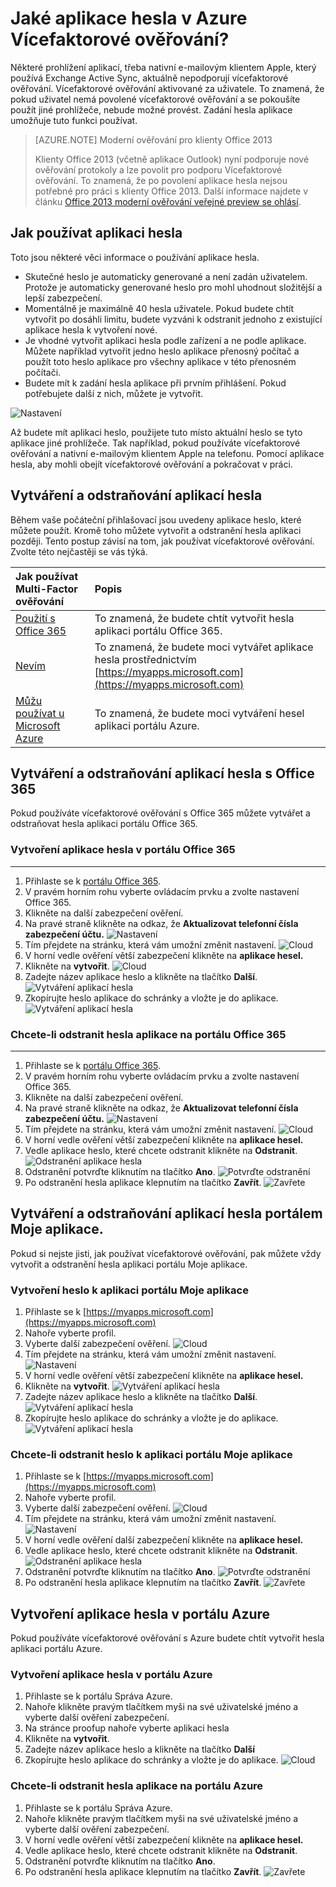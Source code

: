 <properties
    pageTitle="Jaké aplikace hesla v Azure MFA?"
    description="Tato stránka bude uživatelům pomůže pochopit, jaké aplikace hesla a co jsou použity pro s ohledem na Azure MFA."
    services="multi-factor-authentication"
    documentationCenter=""
    authors="kgremban"
    manager="femila"
    editor="curtland"/>

<tags
    ms.service="multi-factor-authentication"
    ms.workload="identity"
    ms.tgt_pltfrm="na"
    ms.devlang="na"
    ms.topic="article"
    ms.date="08/04/2016"
    ms.author="kgremban"/>



# <a name="what-are-app-passwords-in-azure-multi-factor-authentication"></a>Jaké aplikace hesla v Azure Vícefaktorové ověřování?

Některé prohlížení aplikací, třeba nativní e-mailovým klientem Apple, který používá Exchange Active Sync, aktuálně nepodporují vícefaktorové ověřování. Vícefaktorové ověřování aktivované za uživatele. To znamená, že pokud uživatel nemá povolené vícefaktorové ověřování a se pokoušíte použít jiné prohlížeče, nebude možné provést. Zadání hesla aplikace umožňuje tuto funkci používat.

>[AZURE.NOTE] Moderní ověřování pro klienty Office 2013
>
> Klienty Office 2013 (včetně aplikace Outlook) nyní podporuje nové ověřování protokoly a lze povolit pro podporu Vícefaktorové ověřování.  To znamená, že po povolení aplikace hesla nejsou potřebné pro práci s klienty Office 2013.  Další informace najdete v článku [Office 2013 moderní ověřování veřejné preview se ohlásí](https://blogs.office.com/2015/03/23/office-2013-modern-authentication-public-preview-announced/).

## <a name="how-to-use-app-passwords"></a>Jak používat aplikaci hesla

Toto jsou některé věci informace o používání aplikace hesla.

- Skutečné heslo je automaticky generované a není zadán uživatelem. Protože je automaticky generované heslo pro mohl uhodnout složitější a lepší zabezpečení.
- Momentálně je maximálně 40 hesla uživatele. Pokud budete chtít vytvořit po dosáhli limitu, budete vyzváni k odstranit jednoho z existující aplikace hesla k vytvoření nové.
- Je vhodné vytvořit aplikaci hesla podle zařízení a ne podle aplikace. Můžete například vytvořit jedno heslo aplikace přenosný počítač a použít toto heslo aplikace pro všechny aplikace v této přenosném počítači.
- Budete mít k zadání hesla aplikace při prvním přihlášení.  Pokud potřebujete další z nich, můžete je vytvořit.

![Nastavení](./media/multi-factor-authentication-end-user-app-passwords/app.png)

Až budete mít aplikaci heslo, použijete tuto místo aktuální heslo se tyto aplikace jiné prohlížeče.  Tak například, pokud používáte vícefaktorové ověřování a nativní e-mailovým klientem Apple na telefonu.  Pomocí aplikace hesla, aby mohli obejít vícefaktorové ověřování a pokračovat v práci.

## <a name="creating-and-deleting-app-passwords"></a>Vytváření a odstraňování aplikací hesla
Během vaše počáteční přihlašovací jsou uvedeny aplikace heslo, které můžete použít.  Kromě toho můžete vytvořit a odstranění hesla aplikaci později.  Tento postup závisí na tom, jak používat vícefaktorové ověřování.  Zvolte této nejčastěji se vás týká.

Jak používat Multi-Factor ověřování|Popis
:------------- | :------------- |
[Použití s Office 365](#creating-and-deleting-app-passwords-with-office-365)|  To znamená, že budete chtít vytvořit hesla aplikaci portálu Office 365.
[Nevím](#creating-and-deleting-app-passwords-with-myapps-portal)|To znamená, že budete moci vytvářet aplikace hesla prostřednictvím [https://myapps.microsoft.com](https://myapps.microsoft.com)
[Můžu používat u Microsoft Azure](#create-app-passwords-in-the-azure-portal)| To znamená, že budete moci vytváření hesel aplikaci portálu Azure.

## <a name="creating-and-deleting-app-passwords-with-office-365"></a>Vytváření a odstraňování aplikací hesla s Office 365

Pokud používáte vícefaktorové ověřování s Office 365 můžete vytvářet a odstraňovat hesla aplikaci portálu Office 365.

### <a name="to-create-app-passwords-in-the-office-365-portal"></a>Vytvoření aplikace hesla v portálu Office 365
--------------------------------------------------------------------------------

1. Přihlaste se k [portálu Office 365](https://login.microsoftonline.com/).
2. V pravém horním rohu vyberte ovládacím prvku a zvolte nastavení Office 365.
3. Klikněte na další zabezpečení ověření.
4. Na pravé straně klikněte na odkaz, že **Aktualizovat telefonní čísla zabezpečení účtu.** 
 ![Nastavení](./media/multi-factor-authentication-end-user-manage/o365a.png)
5. Tím přejdete na stránku, která vám umožní změnit nastavení.
![Cloud](./media/multi-factor-authentication-end-user-manage/o365b.png)
6. V horní vedle ověření větší zabezpečení klikněte na **aplikace hesel.**
7. Klikněte na **vytvořit**.
![Cloud](./media/multi-factor-authentication-end-user-app-passwords-create-o365/apppass.png)
8. Zadejte název aplikace heslo a klikněte na tlačítko **Další**.
![Vytváření aplikací hesla](./media/multi-factor-authentication-end-user-app-passwords/create1.png)
9. Zkopírujte heslo aplikace do schránky a vložte je do aplikace.
![Vytváření aplikací hesla](./media/multi-factor-authentication-end-user-app-passwords/create2.png)


### <a name="to-delete-app-passwords-using-the-office-365-portal"></a>Chcete-li odstranit hesla aplikace na portálu Office 365
--------------------------------------------------------------------------------


1. Přihlaste se k [portálu Office 365](https://login.microsoftonline.com/).
2. V pravém horním rohu vyberte ovládacím prvku a zvolte nastavení Office 365.
3. Klikněte na další zabezpečení ověření.
4. Na pravé straně klikněte na odkaz, že **Aktualizovat telefonní čísla zabezpečení účtu.** 
 ![Nastavení](./media/multi-factor-authentication-end-user-manage/o365a.png)
5. Tím přejdete na stránku, která vám umožní změnit nastavení.
![Cloud](./media/multi-factor-authentication-end-user-manage/o365b.png)
6. V horní vedle ověření větší zabezpečení klikněte na **aplikace hesel.**
7. Vedle aplikace heslo, které chcete odstranit klikněte na **Odstranit**.
![Odstranění aplikace hesla](./media/multi-factor-authentication-end-user-app-passwords/delete1.png)
8. Odstranění potvrďte kliknutím na tlačítko **Ano**.
![Potvrďte odstranění](./media/multi-factor-authentication-end-user-app-passwords/delete2.png)
9. Po odstranění hesla aplikace klepnutím na tlačítko **Zavřít**.
![Zavřete](./media/multi-factor-authentication-end-user-app-passwords/delete3.png)


## <a name="creating-and-deleting-app-passwords-with-myapps-portal"></a>Vytváření a odstraňování aplikací hesla portálem Moje aplikace.
Pokud si nejste jisti, jak používat vícefaktorové ověřování, pak můžete vždy vytvořit a odstranění hesla aplikaci portálu Moje aplikace.

### <a name="to-create-an-app-password-using-the-myapps-portal"></a>Vytvoření heslo k aplikaci portálu Moje aplikace

1. Přihlaste se k [https://myapps.microsoft.com](https://myapps.microsoft.com)
2. Nahoře vyberte profil.
3. Vyberte další zabezpečení ověření.
![Cloud](./media/multi-factor-authentication-end-user-manage/myapps1.png)
4. Tím přejdete na stránku, která vám umožní změnit nastavení.
![Nastavení](./media/multi-factor-authentication-end-user-manage-myapps/proofup.png)
5. V horní vedle ověření větší zabezpečení klikněte na **aplikace hesel.**
6. Klikněte na **vytvořit**.
![Vytváření aplikací hesla](./media/multi-factor-authentication-end-user-app-passwords/create3.png)
7. Zadejte název aplikace heslo a klikněte na tlačítko **Další**.
![Vytváření aplikací hesla](./media/multi-factor-authentication-end-user-app-passwords/create1.png)
8. Zkopírujte heslo aplikace do schránky a vložte je do aplikace.
![Vytváření aplikací hesla](./media/multi-factor-authentication-end-user-app-passwords/create2.png)

### <a name="to-delete-an-app-password-using-the-myapps-portal"></a>Chcete-li odstranit heslo k aplikaci portálu Moje aplikace

1. Přihlaste se k [https://myapps.microsoft.com](https://myapps.microsoft.com)
2. Nahoře vyberte profil.
3. Vyberte další zabezpečení ověření.
![Cloud](./media/multi-factor-authentication-end-user-manage/myapps1.png)
4. Tím přejdete na stránku, která vám umožní změnit nastavení.
![Nastavení](./media/multi-factor-authentication-end-user-manage-myapps/proofup.png)
5. V horní vedle ověření další zabezpečení klikněte na **aplikace hesel.**
6. Vedle aplikace heslo, které chcete odstranit klikněte na **Odstranit**.
![Odstranění aplikace hesla](./media/multi-factor-authentication-end-user-app-passwords/delete1.png)
7. Odstranění potvrďte kliknutím na tlačítko **Ano**.
![Potvrďte odstranění](./media/multi-factor-authentication-end-user-app-passwords/delete2.png)
8. Po odstranění hesla aplikace klepnutím na tlačítko **Zavřít**.
![Zavřete](./media/multi-factor-authentication-end-user-app-passwords/delete3.png)


## <a name="create-app-passwords-in-the-azure-portal"></a>Vytvoření aplikace hesla v portálu Azure

Pokud používáte vícefaktorové ověřování s Azure budete chtít vytvořit hesla aplikaci portálu Azure.

### <a name="to-create-app-passwords-in-the-azure-portal"></a>Vytvoření aplikace hesla v portálu Azure

1. Přihlaste se k portálu Správa Azure.
2. Nahoře klikněte pravým tlačítkem myši na své uživatelské jméno a vyberte další ověření zabezpečení.
3. Na stránce proofup nahoře vyberte aplikaci hesla
4. Klikněte na **vytvořit**.
5. Zadejte název aplikace heslo a klikněte na tlačítko **Další**
6. Zkopírujte heslo aplikace do schránky a vložte je do aplikace.
![Cloud](./media/multi-factor-authentication-end-user-app-passwords-create-azure/app2.png)

### <a name="to-delete-app-passwords-in-the-azure-portal"></a>Chcete-li odstranit hesla aplikace na portálu Azure

1. Přihlaste se k portálu Správa Azure.
2. Nahoře klikněte pravým tlačítkem myši na své uživatelské jméno a vyberte další ověření zabezpečení.
3. V horní vedle ověření větší zabezpečení klikněte na **aplikace hesel.**
4. Vedle aplikace heslo, které chcete odstranit klikněte na **Odstranit**.
5. Odstranění potvrďte kliknutím na tlačítko **Ano**.
6. Po odstranění hesla aplikace klepnutím na tlačítko **Zavřít**.
![Zavřete](./media/multi-factor-authentication-end-user-app-passwords/delete3.png)
